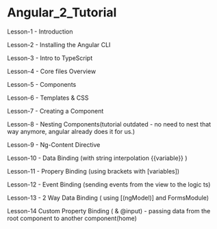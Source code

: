 # Angular_2_Tutorial

Lesson-1 - Introduction

Lesson-2 - Installing the Angular CLI

Lesson-3 - Intro to TypeScript

Lesson-4 - Core files Overview

Lesson-5 - Components

Lesson-6 - Templates & CSS

Lesson-7 - Creating a Component

Lesson-8 - Nesting Components(tutorial outdated - no need to nest that way anymore, angular already does it for us.)

Lesson-9 - Ng-Content Directive

Lesson-10 - Data Binding (with string interpolation {{variable}} )

Lesson-11 - Propery Binding (using brackets with [variables])

Lesson-12 - Event Binding (sending events from the view to the logic ts)

Lesson-13 - 2 Way Data Binding ( using [(ngModel)] and FormsModule)

Lesson-14 Custom Property Binding ( & @input) - passing data from the root component to another component(home)
